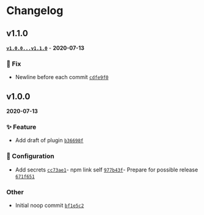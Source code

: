 # Changelog

## v1.1.0

**[`v1.0.0...v1.1.0`](https://github.com/evelynhathaway/conventional-changelog-evelyn/compare/v1.0.0...v1.1.0)** - **2020-07-13**


### 🐛 Fix


- Newline before each commit [`cdfe9f0`](https://github.com/evelynhathaway/conventional-changelog-evelyn/commit/cdfe9f0)

## v1.0.0

**2020-07-13**


### ✨ Feature

- Add draft of plugin [`b36698f`](https://github.com/evelynhathaway/conventional-changelog-evelyn/commit/b36698f)

### 🔧 Configuration

- Add secrets [`cc73ae1`](https://github.com/evelynhathaway/conventional-changelog-evelyn/commit/cc73ae1)- npm link self [`977b43f`](https://github.com/evelynhathaway/conventional-changelog-evelyn/commit/977b43f)- Prepare for possible release [`671f651`](https://github.com/evelynhathaway/conventional-changelog-evelyn/commit/671f651)

### Other

- Initial noop commit [`bf1e5c2`](https://github.com/evelynhathaway/conventional-changelog-evelyn/commit/bf1e5c2)
